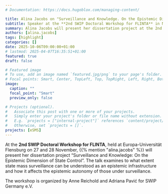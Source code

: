 ```yaml
---
# Documentation: https://docs.hugoblox.com/managing-content/

title: Alina Jacobs on "Surveillance and Knowledge. On the Epistemic Dimension of State Control"
subtitle: Speaker at the **2nd SWIP Doctoral Workshop for FLINTA** in November 2025
summary: Alina Jacobs will present her dissertation project at the 2nd SWIP Doctoral Workshop for FLINTA. The event in Flensburg aims to provide a cooperative atmosphere for philosophical discussion and networking.
authors: [alina.jacobs]
tags: [highlight]
categories: []
date: 2025-10-06T09:00:00+01:00
# lastmod: 2025-04-07T16:35:51+01:00
featured: true
draft: false

# Featured image
# To use, add an image named `featured.jpg/png` to your page's folder.
# Focal points: Smart, Center, TopLeft, Top, TopRight, Left, Right, BottomLeft, Bottom, BottomRight.
image:
  caption: ""
  focal_point: "Smart"
  preview_only: false

# Projects (optional).
#   Associate this post with one or more of your projects.
#   Simply enter your project's folder or file name without extension.
#   E.g. `projects = ["internal-project"]` references `content/project/deep-learning/index.md`.
#   Otherwise, set `projects = []`.
projects: [eSMS]
---
```


At the **2nd SWIP Doctoral Workshop for FLINTA**, held at Europa-Universität Flensburg on 27 and 28 November, {{% mention "alina.jacobs" %}} will present her dissertation project “Surveillance and Knowledge: On the Epistemic Dimension of State Control”. 
The talk examines to what extent state mass surveillance can be understood as an epistemic infrastructure and how it affects the epistemic autonomy of those under surveillance.

<!--more-->

The workshop is organized by Anne Reichold and Adriana Pavić for SWIP Germany e.V.


